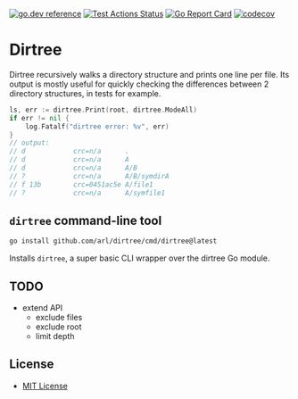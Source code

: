 [![go.dev reference](https://img.shields.io/badge/go.dev-reference-007d9c?logo=go&logoColor=white&style=flat-square)](https://pkg.go.dev/github.com/arl/dirtree)
[![Test Actions Status](https://github.com/arl/dirtree/workflows/Test/badge.svg)](https://github.com/arl/dirtree/actions)
[![Go Report Card](https://goreportcard.com/badge/github.com/arl/dirtree)](https://goreportcard.com/report/github.com/arl/dirtree)
[![codecov](https://codecov.io/gh/arl/dirtree/branch/main/graph/badge.svg)](https://codecov.io/gh/arl/dirtree)


Dirtree
========

Dirtree recursively walks a directory structure and prints one line per file.
Its output is mostly useful for quickly checking the differences between 2
directory structures, in tests for example.  

```go
ls, err := dirtree.Print(root, dirtree.ModeAll)
if err != nil {
    log.Fatalf("dirtree error: %v", err)
}
// output: 
// d            crc=n/a      .
// d            crc=n/a      A
// d            crc=n/a      A/B
// ?            crc=n/a      A/B/symdirA
// f 13b        crc=0451ac5e A/file1
// ?            crc=n/a      A/symfile1
```


`dirtree` command-line tool
---------------------------

```sh
go install github.com/arl/dirtree/cmd/dirtree@latest
```

Installs `dirtree`, a super basic CLI wrapper over the dirtree Go module. 

TODO
----

  - extend API
    +  exclude files
    +  exclude root
    +  limit depth


License
-------

- [MIT License](LICENSE)
